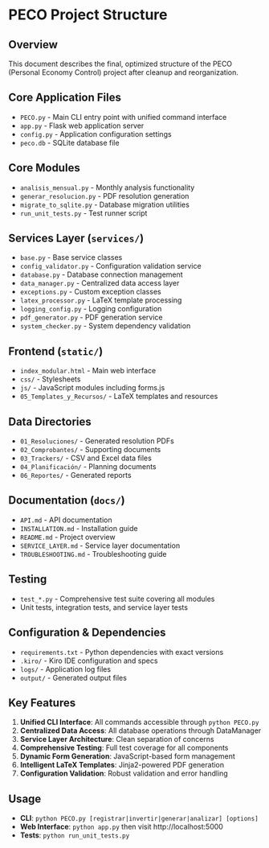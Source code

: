 # PECO Project Structure

## Overview
This document describes the final, optimized structure of the PECO (Personal Economy Control) project after cleanup and reorganization.

## Core Application Files
- `PECO.py` - Main CLI entry point with unified command interface
- `app.py` - Flask web application server
- `config.py` - Application configuration settings
- `peco.db` - SQLite database file

## Core Modules
- `analisis_mensual.py` - Monthly analysis functionality
- `generar_resolucion.py` - PDF resolution generation
- `migrate_to_sqlite.py` - Database migration utilities
- `run_unit_tests.py` - Test runner script

## Services Layer (`services/`)
- `base.py` - Base service classes
- `config_validator.py` - Configuration validation service
- `database.py` - Database connection management
- `data_manager.py` - Centralized data access layer
- `exceptions.py` - Custom exception classes
- `latex_processor.py` - LaTeX template processing
- `logging_config.py` - Logging configuration
- `pdf_generator.py` - PDF generation service
- `system_checker.py` - System dependency validation

## Frontend (`static/`)
- `index_modular.html` - Main web interface
- `css/` - Stylesheets
- `js/` - JavaScript modules including forms.js
- `05_Templates_y_Recursos/` - LaTeX templates and resources

## Data Directories
- `01_Resoluciones/` - Generated resolution PDFs
- `02_Comprobantes/` - Supporting documents
- `03_Trackers/` - CSV and Excel data files
- `04_Planificación/` - Planning documents
- `06_Reportes/` - Generated reports

## Documentation (`docs/`)
- `API.md` - API documentation
- `INSTALLATION.md` - Installation guide
- `README.md` - Project overview
- `SERVICE_LAYER.md` - Service layer documentation
- `TROUBLESHOOTING.md` - Troubleshooting guide

## Testing
- `test_*.py` - Comprehensive test suite covering all modules
- Unit tests, integration tests, and service layer tests

## Configuration & Dependencies
- `requirements.txt` - Python dependencies with exact versions
- `.kiro/` - Kiro IDE configuration and specs
- `logs/` - Application log files
- `output/` - Generated output files

## Key Features
1. **Unified CLI Interface**: All commands accessible through `python PECO.py`
2. **Centralized Data Access**: All database operations through DataManager
3. **Service Layer Architecture**: Clean separation of concerns
4. **Comprehensive Testing**: Full test coverage for all components
5. **Dynamic Form Generation**: JavaScript-based form management
6. **Intelligent LaTeX Templates**: Jinja2-powered PDF generation
7. **Configuration Validation**: Robust validation and error handling

## Usage
- **CLI**: `python PECO.py [registrar|invertir|generar|analizar] [options]`
- **Web Interface**: `python app.py` then visit http://localhost:5000
- **Tests**: `python run_unit_tests.py`